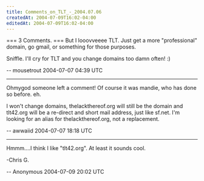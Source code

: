 ```yaml
---
title: Comments_on_TLT_-_2004.07.06
createdAt: 2004-07-09T16:02-04:00
editedAt: 2004-07-09T16:02-04:00
---
```


=== 3 Comments. ===
But I looovveeee TLT. Just get a more "professional" domain, go gmail, or something for those purposes.

Sniffle. I'll cry for TLT and you change domains too damn often! :)

-- mousetrout 2004-07-07 04:39 UTC

----
Ohmygod someone left a comment! Of course it was mandie, who has done so before. eh.

I won't change domains, thelackthereof.org will still be the domain and tlt42.org will be a re-direct and short mail address, just like sf.net. I'm looking for an alias for thelackthereof.org, not a replacement.

-- awwaiid 2004-07-07 18:18 UTC

----
Hmmm....I think I like "tlt42.org".  At least it sounds cool.

-Chris G.

-- Anonymous 2004-07-09 20:02 UTC


